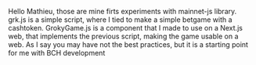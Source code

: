 Hello Mathieu, those are mine firts experiments with mainnet-js library.
grk.js is a simple script, where I tied to make a simple betgame with a cashtoken.
GrokyGame.js is a component that I made to use on a Next.js web, that implements the previous script, making the game usable on a web.
As I say you may have not the best practices, but it is a starting point for me with BCH development
